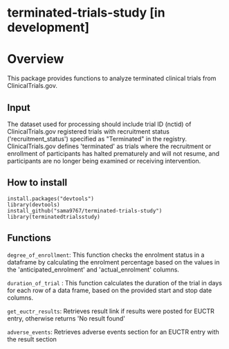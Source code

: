 # terminated-trials-study  [in development]

# Overview
This package provides functions to analyze terminated clinical trials from ClinicalTrials.gov.

## Input
The dataset used for processing should include trial ID (nctid) of ClinicalTrials.gov registered trials with recruitment status ('recruitment_status') specified as "Terminated" in the registry. ClinicalTrials.gov defines 'terminated' as trials where the recruitment or enrollment of participants has halted prematurely and will not resume, and participants are no longer being examined or receiving intervention. 

## How to install
```{r}
install.packages("devtools")
library(devtools)
install_github("sama9767/terminated-trials-study")
library(terminatedtrialsstudy)
```
## Functions
`degree_of_enrollment`: This function checks the enrolment status in a dataframe by calculating the enrolment percentage based on the values in the 'anticipated_enrolment' and 'actual_enrolment' columns. 

`duration_of_trial` : This function calculates the duration of the trial in days for each row of a data frame, based on the provided start and stop date columns.

`get_euctr_results`:  Retrieves result link if results were posted for EUCTR entry, otherwise returns 'No result found'

`adverse_events`: Retrieves adverse events section for an EUCTR entry with the result section


 




